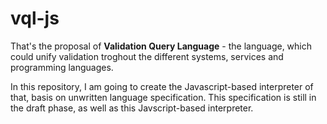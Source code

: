 # vql-js

That's the proposal of __Validation Query Language__ - the language, which could unify validation troghout the different systems, services and programming languages.

In this repository, I am going to create the Javascript-based interpreter of that, basis on unwritten language specification. This specification is still in the draft phase, as well as this Javscript-based interpreter.
